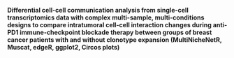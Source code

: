 **Differential cell-cell communication analysis from single-cell transcriptomics data with complex multi-sample, multi-conditions designs to compare intratumoral cell-cell interaction changes during anti-PD1 immune-checkpoint blockade therapy  between groups of breast cancer patients with and without clonotype expansion (MultiNicheNetR, Muscat, edgeR, ggplot2, Circos plots)**


